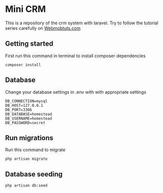 
# Mini CRM
This is a repository of the crm system with laravel. Try to follow the tutorial series carefully on [Webmobtuts.com](http://webmobtuts.com)

## Getting started

First run this command in terminal to install composer dependencies
```
composer install
```

## Database
Change your database settings in .env with with appropriate settings
```
DB_CONNECTION=mysql
DB_HOST=127.0.0.1
DB_PORT=3306
DB_DATABASE=homestead
DB_USERNAME=homestead
DB_PASSWORD=secret
```

## Run migrations

Run this command to migrate
```
php artisan migrate
```

## Database seeding
```
php artisan db:seed
```


